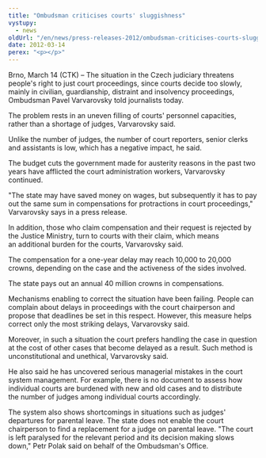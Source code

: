 ```yaml
---
title: "Ombudsman criticises courts' sluggishness"
vystupy:
  - news
oldUrl: "/en/news/press-releases-2012/ombudsman-criticises-courts-sluggishness/"
date: 2012-03-14
perex: "<p></p>"
---
```


<!-- imported from the old website -->

<p>Brno, March 14 (CTK) &ndash; The situation in the Czech judiciary threatens people's right to just court proceedings, since courts decide too slowly, mainly in civilian, guardianship, distraint and insolvency proceedings, Ombudsman Pavel Varvarovsky told journalists today.</p><p>The problem rests in an uneven filling of courts' personnel capacities, rather than a shortage of judges, Varvarovsky said.</p><p>Unlike the number of judges, the number of court reporters, senior clerks and assistants is low, which has a negative impact, he said.</p><p>The budget cuts the government made for austerity reasons in the past two years have afflicted the court administration workers, Varvarovsky continued.</p><p>&quot;The state may have saved money on wages, but subsequently it has to pay out the same sum in compensations for protractions in court proceedings,&quot; Varvarovsky says in a press release.</p><p>In addition, those who claim compensation and their request is rejected by the Justice Ministry, turn to courts with their claim, which means an additional burden for the courts, Varvarovsky said.</p><p>The compensation for a one-year delay may reach 10,000 to 20,000 crowns, depending on the case and the activeness of the sides involved.</p><p>The state pays out an annual 40 million crowns in compensations.</p><p>Mechanisms enabling to correct the situation have been failing. People can complain about delays in proceedings with the court chairperson and propose that deadlines be set in this respect. However, this measure helps correct only the most striking delays, Varvarovsky said.</p><p>Moreover, in such a situation the court prefers handling the case in question at the cost of other cases that become delayed as a result. Such method is unconstitutional and unethical, Varvarovsky said.</p><p>He also said he has uncovered serious managerial mistakes in the court system management. For example, there is no document to assess how individual courts are burdened with new and old cases and to distribute the number of judges among individual courts accordingly.</p><p>The system also shows shortcomings in situations such as judges' departures for parental leave. The state does not enable the court chairperson to find a replacement for a judge on parental leave. &quot;The court is left paralysed for the relevant period and its decision making slows down,&quot; Petr Polak said on behalf of the Ombudsman's Office.</p>
